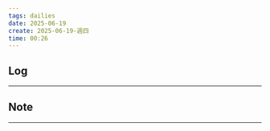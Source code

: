 ```yaml
---
tags: dailies  
date: 2025-06-19
create: 2025-06-19-週四
time: 00:26
---
```

## Log
---


## Note
---

